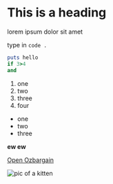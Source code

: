 # This is a heading

lorem ipsum dolor sit amet

type in ```code .```

```rb 
puts hello
if 3>4
and
```

1. one
2. two
3. three
4. four

- one
- two
- three

**ew ew** 

[Open Ozbargain](http://ozbargain.com.au/)

![pic of a kitten](https://placekitten.com/200/300)   